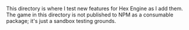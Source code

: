 This directory is where I test new features for Hex Engine as I add them. The game in this directory is not published to NPM as a consumable package; it's just a sandbox testing grounds.

